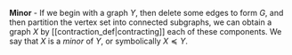 **Minor** - If we begin with a graph $Y,$ then delete some edges to form $G$, and then partition the vertex set into connected subgraphs, we can obtain a graph $X$ by [[contraction_def|contracting]] each of these components. We say that $X$ is a *minor* of $Y,$ or symbolically $X \preceq Y.$